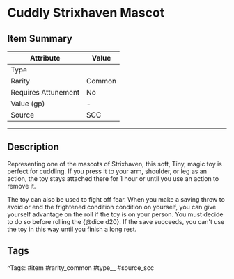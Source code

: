 # Cuddly Strixhaven Mascot

## Item Summary

| Attribute            | Value                        |
|----------------------|------------------------------|
| Type                 |   |
| Rarity               | Common             |
| Requires Attunement  | No                |
| Value (gp)           | -    |
| Source               | SCC |

---

## Description

Representing one of the mascots of Strixhaven, this soft, Tiny, magic toy is perfect for cuddling. If you press it to your arm, shoulder, or leg as an action, the toy stays attached there for 1 hour or until you use an action to remove it.

The toy can also be used to fight off fear. When you make a saving throw to avoid or end the frightened condition condition on yourself, you can give yourself advantage on the roll if the toy is on your person. You must decide to do so before rolling the {@dice d20}. If the save succeeds, you can't use the toy in this way until you finish a long rest.

## Tags

^Tags: #item #rarity_common #type__ #source_scc